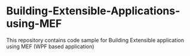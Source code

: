 Building-Extensible-Applications-using-MEF
==========================================

This repository contains code sample for Building Extensible application using MEF (WPF based application)
